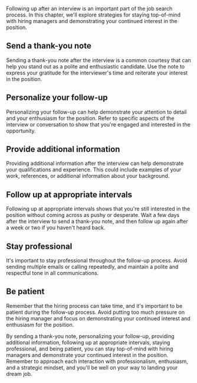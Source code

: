 
Following up after an interview is an important part of the job search process. In this chapter, we'll explore strategies for staying top-of-mind with hiring managers and demonstrating your continued interest in the position.

Send a thank-you note
---------------------

Sending a thank-you note after the interview is a common courtesy that can help you stand out as a polite and enthusiastic candidate. Use the note to express your gratitude for the interviewer's time and reiterate your interest in the position.

Personalize your follow-up
--------------------------

Personalizing your follow-up can help demonstrate your attention to detail and your enthusiasm for the position. Refer to specific aspects of the interview or conversation to show that you're engaged and interested in the opportunity.

Provide additional information
------------------------------

Providing additional information after the interview can help demonstrate your qualifications and experience. This could include examples of your work, references, or additional information about your background.

Follow up at appropriate intervals
----------------------------------

Following up at appropriate intervals shows that you're still interested in the position without coming across as pushy or desperate. Wait a few days after the interview to send a thank-you note, and then follow up again after a week or two if you haven't heard back.

Stay professional
-----------------

It's important to stay professional throughout the follow-up process. Avoid sending multiple emails or calling repeatedly, and maintain a polite and respectful tone in all communications.

Be patient
----------

Remember that the hiring process can take time, and it's important to be patient during the follow-up process. Avoid putting too much pressure on the hiring manager and focus on demonstrating your continued interest and enthusiasm for the position.

By sending a thank-you note, personalizing your follow-up, providing additional information, following up at appropriate intervals, staying professional, and being patient, you can stay top-of-mind with hiring managers and demonstrate your continued interest in the position. Remember to approach each interaction with professionalism, enthusiasm, and a strategic mindset, and you'll be well on your way to landing your dream job.
